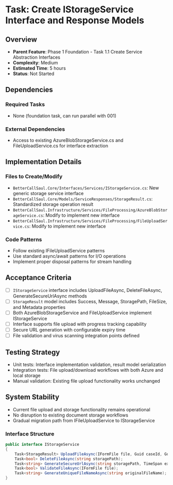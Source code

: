 # Task: Create IStorageService Interface and Response Models

## Overview
- **Parent Feature**: Phase 1 Foundation - Task 1.1 Create Service Abstraction Interfaces
- **Complexity**: Medium
- **Estimated Time**: 5 hours
- **Status**: Not Started

## Dependencies
### Required Tasks
- None (foundation task, can run parallel with 001)

### External Dependencies
- Access to existing AzureBlobStorageService.cs and FileUploadService.cs for interface extraction

## Implementation Details
### Files to Create/Modify
- `BetterCallSaul.Core/Interfaces/Services/IStorageService.cs`: New generic storage service interface
- `BetterCallSaul.Core/Models/ServiceResponses/StorageResult.cs`: Standardized storage operation result
- `BetterCallSaul.Infrastructure/Services/FileProcessing/AzureBlobStorageService.cs`: Modify to implement new interface
- `BetterCallSaul.Infrastructure/Services/FileProcessing/FileUploadService.cs`: Modify to implement new interface

### Code Patterns
- Follow existing IFileUploadService patterns
- Use standard async/await patterns for I/O operations
- Implement proper disposal patterns for stream handling

## Acceptance Criteria
- [ ] `IStorageService` interface includes UploadFileAsync, DeleteFileAsync, GenerateSecureUrlAsync methods
- [ ] `StorageResult` model includes Success, Message, StoragePath, FileSize, and Metadata properties
- [ ] Both AzureBlobStorageService and FileUploadService implement IStorageService
- [ ] Interface supports file upload with progress tracking capability
- [ ] Secure URL generation with configurable expiry time
- [ ] File validation and virus scanning integration points defined

## Testing Strategy
- Unit tests: Interface implementation validation, result model serialization
- Integration tests: File upload/download workflows with both Azure and local storage
- Manual validation: Existing file upload functionality works unchanged

## System Stability
- Current file upload and storage functionality remains operational
- No disruption to existing document storage workflows
- Gradual migration path from IFileUploadService to IStorageService

### Interface Structure
```csharp
public interface IStorageService
{
    Task<StorageResult> UploadFileAsync(IFormFile file, Guid caseId, Guid userId, string uploadSessionId);
    Task<bool> DeleteFileAsync(string storagePath);
    Task<string> GenerateSecureUrlAsync(string storagePath, TimeSpan expiryTime);
    Task<bool> ValidateFileAsync(IFormFile file);
    Task<string> GenerateUniqueFileNameAsync(string originalFileName);
}
```